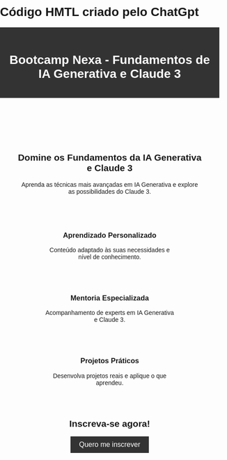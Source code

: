 # Código HMTL criado pelo ChatGpt

<!DOCTYPE html>
<html lang="en">
<head>
  <meta charset="UTF-8">
  <meta name="viewport" content="width=device-width, initial-scale=1.0">
  <title>Bootcamp Nexa - Fundamentos de IA Generativa e Claude 3</title>
  <style>
    /* Estilos CSS */
    body {
      font-family: Arial, sans-serif;
      margin: 0;
      padding: 0;
    }
    header {
      background-color: #333;
      color: #fff;
      padding: 20px;
      text-align: center;
    }
    main {
      padding: 40px;
    }
    .hero {
      text-align: center;
      margin-bottom: 40px;
    }
    .features {
      display: flex;
      flex-wrap: wrap;
      justify-content: center;
      margin-bottom: 40px;
    }
    .features div {
      width: 300px;
      margin: 20px;
      text-align: center;
    }
    .cta {
      text-align: center;
      margin-bottom: 40px;
    }
    .cta button {
      background-color: #333;
      color: #fff;
      border: none;
      padding: 10px 20px;
      font-size: 16px;
      cursor: pointer;
    }
  </style>
</head>
<body>
  <header>
    <h1>Bootcamp Nexa - Fundamentos de IA Generativa e Claude 3</h1>
  </header>
  <main>
    <div class="hero">
      <h2>Domine os Fundamentos da IA Generativa e Claude 3</h2>
      <p>Aprenda as técnicas mais avançadas em IA Generativa e explore as possibilidades do Claude 3.</p>
    </div>
    <div class="features">
      <div>
        <h3>Aprendizado Personalizado</h3>
        <p>Conteúdo adaptado às suas necessidades e nível de conhecimento.</p>
      </div>
      <div>
        <h3>Mentoria Especializada</h3>
        <p>Acompanhamento de experts em IA Generativa e Claude 3.</p>
      </div>
      <div>
        <h3>Projetos Práticos</h3>
        <p>Desenvolva projetos reais e aplique o que aprendeu.</p>
      </div>
    </div>
    <div class="cta">
      <h2>Inscreva-se agora!</h2>
      <button onclick="redirectToRegistration()">Quero me inscrever</button>
    </div>
  </main>
  <script>
    function redirectToRegistration() {
      // Redirecionar o usuário para a página de inscrição
      window.location.href = "https://www.example.com/registro";
    }
  </script>
</body>
</html>
